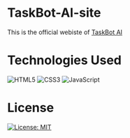 # TaskBot-AI-site
This is the official webiste of [TaskBot AI](https://taskbot-ai-astrumix.netlify.app/)
# Technologies Used
![HTML5](https://img.shields.io/badge/HTML5-E34F26?logo=html5&logoColor=white)
![CSS3](https://img.shields.io/badge/CSS3-1572B6?logo=css3&logoColor=white)
![JavaScript](https://img.shields.io/badge/JavaScript-F7DF1E?logo=javascript&logoColor=black)
# License
[![License: MIT](https://img.shields.io/badge/License-MIT-green.svg)](LICENSE)
